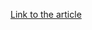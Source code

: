 [Link to the article](https://www.akamai.com/blog/security/2023/nov/support-telecom-providers-from-telco-to-techco)
